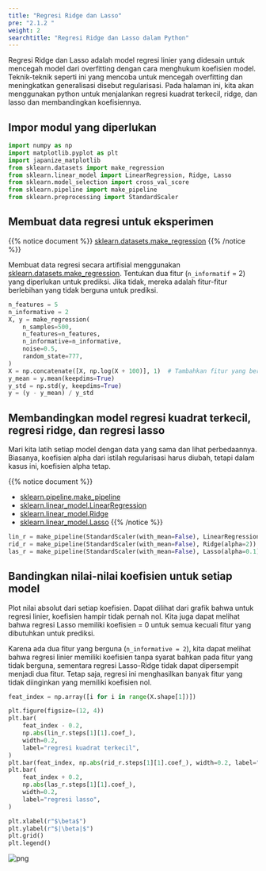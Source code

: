 ```yaml
---
title: "Regresi Ridge dan Lasso"
pre: "2.1.2 "
weight: 2
searchtitle: "Regresi Ridge dan Lasso dalam Python"
---
```


<div class="pagetop-box">
    <p>Regresi Ridge dan Lasso adalah model regresi linier yang didesain untuk mencegah model dari overfitting dengan cara menghukum koefisien model. Teknik-teknik seperti ini yang mencoba untuk mencegah overfitting dan meningkatkan generalisasi disebut regularisasi. Pada halaman ini, kita akan menggunakan python untuk menjalankan regresi kuadrat terkecil, ridge, dan lasso dan membandingkan koefisiennya.</p>
</div>

## Impor modul yang diperlukan

```python
import numpy as np
import matplotlib.pyplot as plt
import japanize_matplotlib
from sklearn.datasets import make_regression
from sklearn.linear_model import LinearRegression, Ridge, Lasso
from sklearn.model_selection import cross_val_score
from sklearn.pipeline import make_pipeline
from sklearn.preprocessing import StandardScaler
```

## Membuat data regresi untuk eksperimen

{{% notice document %}}
[sklearn.datasets.make_regression](https://scikit-learn.org/stable/modules/generated/sklearn.datasets.make_regression.html)
{{% /notice %}}

Membuat data regresi secara artifisial menggunakan [sklearn.datasets.make_regression](https://scikit-learn.org/stable/modules/generated/sklearn.datasets.make_regression.html). Tentukan dua fitur (`n_informatif` = 2) yang diperlukan untuk prediksi. Jika tidak, mereka adalah fitur-fitur berlebihan yang tidak berguna untuk prediksi.


```python
n_features = 5
n_informative = 2
X, y = make_regression(
    n_samples=500,
    n_features=n_features,
    n_informative=n_informative,
    noise=0.5,
    random_state=777,
)
X = np.concatenate([X, np.log(X + 100)], 1)  # Tambahkan fitur yang berlebihan
y_mean = y.mean(keepdims=True)
y_std = np.std(y, keepdims=True)
y = (y - y_mean) / y_std
```

## Membandingkan model regresi kuadrat terkecil, regresi ridge, dan regresi lasso
Mari kita latih setiap model dengan data yang sama dan lihat perbedaannya.
Biasanya, koefisien alpha dari istilah regularisasi harus diubah, tetapi dalam kasus ini, koefisien alpha tetap.

{{% notice document %}}
- [sklearn.pipeline.make_pipeline](https://scikit-learn.org/stable/modules/generated/sklearn.pipeline.make_pipeline.html)
- [sklearn.linear_model.LinearRegression](https://scikit-learn.org/stable/modules/generated/sklearn.linear_model.LinearRegression.html)
- [sklearn.linear_model.Ridge](https://scikit-learn.org/stable/modules/generated/sklearn.linear_model.Ridge.html#sklearn.linear_model.Ridge)
- [sklearn.linear_model.Lasso](https://scikit-learn.org/stable/modules/generated/sklearn.linear_model.Lasso.html#sklearn.linear_model.Lasso)
{{% /notice %}}


```python
lin_r = make_pipeline(StandardScaler(with_mean=False), LinearRegression()).fit(X, y)
rid_r = make_pipeline(StandardScaler(with_mean=False), Ridge(alpha=2)).fit(X, y)
las_r = make_pipeline(StandardScaler(with_mean=False), Lasso(alpha=0.1)).fit(X, y)
```

## Bandingkan nilai-nilai koefisien untuk setiap model
Plot nilai absolut dari setiap koefisien. Dapat dilihat dari grafik bahwa untuk regresi linier, koefisien hampir tidak pernah nol. Kita juga dapat melihat bahwa regresi Lasso memiliki koefisien = 0 untuk semua kecuali fitur yang dibutuhkan untuk prediksi.

Karena ada dua fitur yang berguna (`n_informative = 2`), kita dapat melihat bahwa regresi linier memiliki koefisien tanpa syarat bahkan pada fitur yang tidak berguna, sementara regresi Lasso-Ridge tidak dapat dipersempit menjadi dua fitur. Tetap saja, regresi ini menghasilkan banyak fitur yang tidak diinginkan yang memiliki koefisien nol.

```python
feat_index = np.array([i for i in range(X.shape[1])])

plt.figure(figsize=(12, 4))
plt.bar(
    feat_index - 0.2,
    np.abs(lin_r.steps[1][1].coef_),
    width=0.2,
    label="regresi kuadrat terkecil",
)
plt.bar(feat_index, np.abs(rid_r.steps[1][1].coef_), width=0.2, label="regresi ridge")
plt.bar(
    feat_index + 0.2,
    np.abs(las_r.steps[1][1].coef_),
    width=0.2,
    label="regresi lasso",
)

plt.xlabel(r"$\beta$")
plt.ylabel(r"$|\beta|$")
plt.grid()
plt.legend()
```

    
![png](/images/basic/regression/02_Ridge_and_Lasso_files/02_Ridge_and_Lasso_10_1.png)
    

